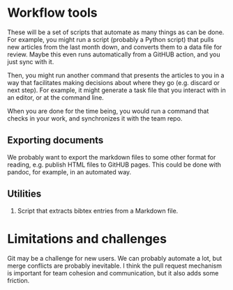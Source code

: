 # Workflow tools

These will be a set of scripts that automate as many things as can be done. For example, you might run a script (probably a Python script) that pulls new articles from the last month down, and converts them to a data file for review. Maybe this even runs automatically from a GitHUB action, and you just sync with it.
  
  Then, you might run another command that presents the articles to you in a way that facilitates making decisions about where they go (e.g. discard or next step). For example, it might generate a task file that you interact with in an editor, or at the command line.
  
  When you are done for the time being, you would run a command that checks in your work, and synchronizes it with the team repo.

## Exporting documents
We probably want to export the markdown files to some other format for reading, e.g. publish HTML files to GitHUB pages. This could be done with pandoc, for example, in an automated way.

## Utilities
1. Script that extracts bibtex entries from a Markdown file.

# Limitations and challenges
Git may be a challenge for new users. We can probably automate a lot, but merge conflicts are probably inevitable.
I think the pull request mechanism is important for team cohesion and communication, but it also adds some friction.
